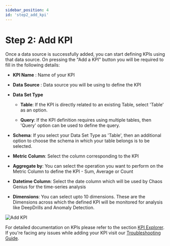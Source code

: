 ```yaml
---
sidebar_position: 4
id: 'step2_add_kpi'
---
```

# Step 2: Add KPI

Once a data source is successfully added, you can start defining KPIs using that data source. On pressing the "Add a KPI" button you will be required to fill in the following details:

-   **KPI Name** : Name of your KPI

-   **Data Source** : Data source you will be using to define the KPI

-   **Data Set Type**

    - **Table**: If the KPI is directly related to an existing Table, select 'Table' as an option. 
   
    - **Query**: If the KPI definition requires using multiple tables, then 'Query' option can be used to define the query.

-   **Schema**: If you select your Data Set Type as 'Table', then an additional option to choose the schema in which your table belongs is to be selected.

-   **Metric Column**: Select the column corresponding to the KPI

-   **Aggregate by**: You can select the operation you want to perform on the Metric Column to define the KPI - Sum, Average or Count

-   **Datetime Column**: Select the date column which will be used by Chaos Genius for the time-series analysis

-   **Dimensions**: You can select upto 10 dimensions. These are the Dimensions across which the defined KPI will be monitored for analysis like DeepDrills and Anomaly Detection.

![Add KPI](/img/Quick_Start/setup_add_kpi.png)

For detailed documentation on KPIs please refer to the section [KPI Explorer](/kpi_explorer/add-kpi.md). If you're facing any issues while adding your KPI visit our [Troubleshooting Guide](/Troubleshooting/adding_kpi/datasets.md).
